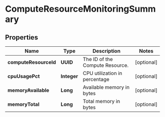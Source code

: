

# ComputeResourceMonitoringSummary


## Properties

Name | Type | Description | Notes
------------ | ------------- | ------------- | -------------
**computeResourceId** | **UUID** | The ID of the Compute Resource. |  [optional]
**cpuUsagePct** | **Integer** | CPU utilization in percentage |  [optional]
**memoryAvailable** | **Long** | Available memory in bytes |  [optional]
**memoryTotal** | **Long** | Total memory in bytes |  [optional]



